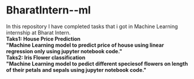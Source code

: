 # BharatIntern--ml
In this repository I have completed tasks that i got in Machine Learning internship at Bharat Intern.<br>
<b>Taks1:
<b>House Price Prediction<br>
"Machine Learning model to predict price of house using linear regression only using jupyter notebook code."<br>
<b>Taks2:
<b>Iris Flower classification<br>
"Machine Learning model to pedict different speciesof flowers on length of their petals and sepals using jupyter notebook code."

